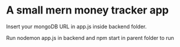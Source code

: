 # A small mern money tracker app  
Insert your mongoDB URL in app.js inside backend folder.

Run nodemon app.js in backend and npm start in parent folder to run
